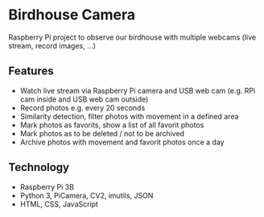 # Birdhouse Camera
Raspberry Pi project to observe our birdhouse with multiple webcams (live stream, record images, ...)

## Features

* Watch live stream via Raspberry Pi camera and USB web cam (e.g. RPi cam inside and USB web cam outside)
* Record photos e.g. every 20 seconds
* Similarity detection, filter photos with movement in a defined area
* Mark photos as favorits, show a list of all favorit photos
* Mark photos as to be deleted / not to be archived
* Archive photos with movement and favorit photos once a day

## Technology

* Raspberry Pi 3B
* Python 3, PiCamera, CV2, imutils, JSON
* HTML, CSS, JavaScript

